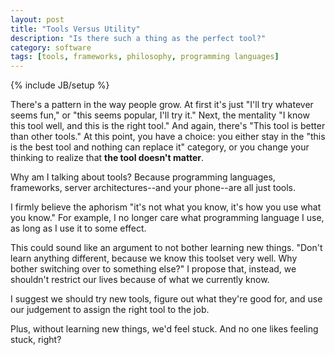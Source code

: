 ```yaml
---
layout: post
title: "Tools Versus Utility"
description: "Is there such a thing as the perfect tool?"
category: software
tags: [tools, frameworks, philosophy, programming languages]
---
```

{% include JB/setup %}

There's a pattern in the way people grow. At first it's just "I'll try whatever seems fun," or "this seems popular, I'll try it."
Next, the mentality "I know this tool well, and this is the right tool." And again, there's "This tool is better than other tools."
At this point, you have a choice: you either stay in the "this is the best tool and nothing can replace it" category, or you change your thinking to realize that **the tool doesn't matter**.

Why am I talking about tools? Because programming languages, frameworks, server architectures--and your phone--are all just tools.

I firmly believe the aphorism "it's not what you know, it's how you use what you know." For example, I no longer care what programming language I use, as long as I use it to some effect.

This could sound like an argument to not bother learning new things. "Don't learn anything different, because we know this toolset very well. Why bother switching over to something else?"
I propose that, instead, we shouldn't restrict our lives because of what we currently know.

I suggest we should try new tools, figure out what they're good for, and use our judgement to assign the right tool to the job.

Plus, without learning new things, we'd feel stuck. And no one likes feeling stuck, right?
